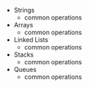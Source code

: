 * Strings
  - common operations
* Arrays
  - common operations
* Linked Lists
  - common operations
* Stacks
  - common operations
* Queues
  - common operations
  
